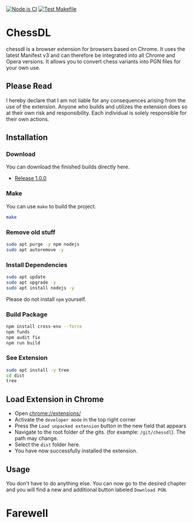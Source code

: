 [![Node.js CI](https://github.com/eskopp/chessdl/actions/workflows/NodeJS.yml/badge.svg)](https://github.com/eskopp/chessdl/actions/workflows/NodeJS.yml) [![Test Makefile](https://github.com/eskopp/chessdl/actions/workflows/make_test.yml/badge.svg)](https://github.com/eskopp/chessdl/actions/workflows/make_test.yml)

# ChessDL
chessdl is a browser extension for browsers based on Chrome. It uses the latest Manifest v3 and can therefore be integrated into all Chrome and Opera versions. It allows you to convert chess variants into PGN files for your own use.

## Please Read
I hereby declare that I am not liable for any consequences arising from the use of the extension. Anyone who builds and utilizes the extension does so at their own risk and responsibility. Each individual is solely responsible for their own actions.

## Installation

### Download
You can download the finished builds directly here. 
- [Release 1.0.0](https://github.com/eskopp/chessdl/releases/download/v1.0.0)

### Make
You can use ``make`` to build the project.
```bash
make
```

### Remove old stuff
```bash
sudo apt purge -y npm nodejs
sudo apt autoremove -y
```
### Install Dependencies
```bash
sudo apt update
sudo apt upgrade -y
sudo apt install nodejs -y
```
Please do not install ``npm`` yourself. 


### Build Package 
```bash
npm install cross-env --force
npm funds
npm audit fix
npm run build
```

### See Extension

```bash
sudo apt install -y tree
cd dist 
tree
```

## Load Extension in Chrome

- Open [chrome://extensions/](chrome://extensions/)
- Activate the ``developer mode`` in the top right corner
- Press the ``Load unpacked extension``  button in the new field that appears
- Navigate to the root folder of the gits. (for example: ``/git/chessdl``). The path may change.
- Select the ``dist`` folder here.
- You have now successfully installed the extension.


## Usage
You don't have to do anything else. You can now go to the desired chapter and you will find a new and additional button labeled ``Download PGN``.

# Farewell
